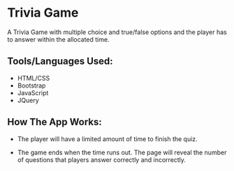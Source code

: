 # Trivia Game
A Trivia Game with multiple choice and true/false options and the player has to answer within the allocated time.

## Tools/Languages Used:
- HTML/CSS
- Bootstrap
- JavaScript  
- JQuery

## How The App Works:

- The player will have a limited amount of time to finish the quiz.

- The game ends when the time runs out. The page will reveal the number of questions that players answer correctly and incorrectly.
